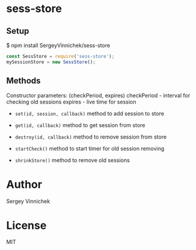 # sess-store
## Setup

$ npm install SergeyVinnichek/sess-store

```javascript
const SessStore = require('sess-store');
mySessionStore = new SessStore();
```

## Methods

Constructor parameters: (checkPeriod, expires)
checkPeriod - interval for checking old sessions
expires - live time for session

- `set(id, session, callback)` method to add session to store

- `get(id, callback)` method to get session from store

- `destroy(id, callback)` method to remove session from store

- `startCheck()` method to start timer for old session removing

- `shrinkStore()` method to remove old sessions

# Author

Sergey Vinnichek

# License

MIT
